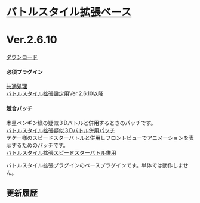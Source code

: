 # [バトルスタイル拡張ベース](https://raw.githubusercontent.com/nuun888/MZ/master/NUUN_BattleStyleEX_Base.js)
# Ver.2.6.10
[ダウンロード](https://raw.githubusercontent.com/nuun888/MZ/master/NUUN_BattleStyleEX_Base.js)
#### 必須プラグイン
[共通処理](https://raw.githubusercontent.com/nuun888/MZ/master/NUUN_Base.js)  
[バトルスタイル拡張設定用](https://github.com/nuun888/MZ/blob/master/README/BattleStyleEX.md)Ver.2.6.10以降  
#### 競合パッチ
木星ペンギン様の疑似３Dバトルと併用するときのパッチです。  
[バトルスタイル拡張疑似３Dバトル併用パッチ](https://raw.githubusercontent.com/nuun888/MZ/master/NUUN_BattleStyleEXInMPP_Pseudo3DBattle.js)  
ケケー様のスピードスターバトルと併用しフロントビューでアニメーションを表示するためのパッチです。  
[バトルスタイル拡張スピードスターバトル併用](https://github.com/nuun888/MZ/blob/master/README/BSEX_Animation_KK_SSBattle.md)  

バトルスタイル拡張プラグインのベースプラグインです。単体では動作しません。

## 更新履歴
